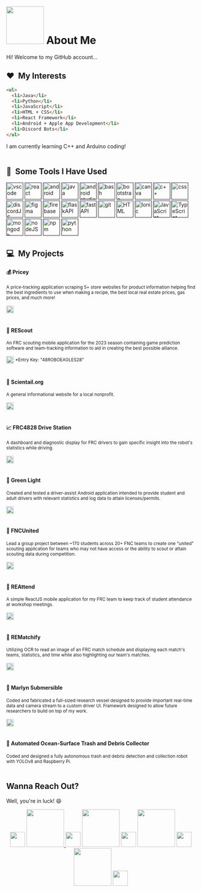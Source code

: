 # <img src="https://sdk.bitmoji.com/render/panel/20048676-100297074676_1-s5-v1.png?transparent=1&palette=1&scale=1" width="100" height="100"/> About Me
Hi! Welcome to my GitHub account...

<h2>❤️ &nbsp;My Interests</h2>


```html
<ul>
  <li>Java</li>
  <li>Python</li>
  <li>JavaScript</li>
  <li>HTML + CSS</li>
  <li>React Framework</li>
  <li>Android + Apple App Development</li>
  <li>Discord Bots</li>
</ul> 
```

I am currently learning C++ and Arduino coding!
<br></br>
<h2> 🚀 &nbsp;Some Tools I Have Used</h2>
<p align="left">
<a href="" ><img src="https://cdn.jsdelivr.net/gh/devicons/devicon/icons/vscode/vscode-original.svg" alt="vscode" width="45" height="45"/></a>
<a href="" ><img src="https://cdn.jsdelivr.net/gh/devicons/devicon/icons/react/react-original.svg" alt="react" width="45" height="45"/></a>
<a href="" ><img src="https://cdn.jsdelivr.net/gh/devicons/devicon/icons/android/android-original.svg" alt="android" width="45" height="45"/></a>
<a href="" ><img src="https://cdn.jsdelivr.net/gh/devicons/devicon/icons/java/java-original.svg" alt="java" width="45" height="45"/></a>
<a href="" ><img src="https://cdn.jsdelivr.net/gh/devicons/devicon/icons/androidstudio/androidstudio-original.svg" alt="android studio" width="45" height="45" /></a>
<a href="" ><img src="https://cdn.jsdelivr.net/gh/devicons/devicon/icons/bash/bash-original.svg" alt="bash" width="45" height="45" /></a>
<a href="" ><img src="https://cdn.jsdelivr.net/gh/devicons/devicon/icons/bootstrap/bootstrap-original.svg" alt="bootstrap" width="45" height="45" /></a>
<a href="" ><img src="https://cdn.jsdelivr.net/gh/devicons/devicon/icons/canva/canva-original.svg" alt="canva" width="45" height="45" /></a>
<a href="" ><img src="https://cdn.jsdelivr.net/gh/devicons/devicon/icons/cplusplus/cplusplus-line.svg" alt="c++" width="45" height="45" /></a>
<a href="" ><img src="https://cdn.jsdelivr.net/gh/devicons/devicon/icons/css3/css3-plain.svg" alt="css" width="45" height="45" /></a>
<a href="" ><img src="https://cdn.jsdelivr.net/gh/devicons/devicon/icons/discordjs/discordjs-original.svg" alt="discordJS" width="45" height="45" /></a>
<a href="" ><img src="https://cdn.jsdelivr.net/gh/devicons/devicon/icons/figma/figma-original.svg" alt="figma" width="45" height="45" /></a>
<a href="" ><img src="https://cdn.jsdelivr.net/gh/devicons/devicon/icons/firebase/firebase-plain.svg" alt="firebase" width="45" height="45" /></a>
<a href="" ><img src="https://cdn.jsdelivr.net/gh/devicons/devicon/icons/flask/flask-original.svg" alt="flaskAPI" width="45" height="45" /></a>
<a href="" ><img src="https://cdn.jsdelivr.net/gh/devicons/devicon/icons/fastapi/fastapi-original.svg" alt="fastAPI" width="45" height="45" /></a>
<a href="" ><img src="https://cdn.jsdelivr.net/gh/devicons/devicon/icons/git/git-original.svg" alt="git" width="45" height="45" /></a>
<a href="" ><img src="https://cdn.jsdelivr.net/gh/devicons/devicon/icons/html5/html5-original.svg" alt="HTML" width="45" height="45" /></a>
<a href="" ><img src="https://cdn.jsdelivr.net/gh/devicons/devicon/icons/ionic/ionic-original.svg" alt="Ionic" width="45" height="45" /></a>
<a href="" ><img src="https://cdn.jsdelivr.net/gh/devicons/devicon/icons/javascript/javascript-original.svg" alt="JavaScript" width="45" height="45" /></a>
<a href="" ><img src="https://cdn.jsdelivr.net/gh/devicons/devicon/icons/typescript/typescript-original.svg" alt="TypeScript" width="45" height="45" /></a>
<a href="" ><img src="https://cdn.jsdelivr.net/gh/devicons/devicon/icons/mongodb/mongodb-original.svg" alt="mongodb" width="45" height="45" /></a>
<a href="" ><img src="https://cdn.jsdelivr.net/gh/devicons/devicon/icons/nodejs/nodejs-original.svg" alt="nodeJS" width="45" height="45" /></a>
<a href="" ><img src="https://cdn.jsdelivr.net/gh/devicons/devicon/icons/npm/npm-original-wordmark.svg" alt="npm" width="45" height="45"/></a>
<a href="" ><img src="https://cdn.jsdelivr.net/gh/devicons/devicon/icons/python/python-original.svg" alt="python" width="45" height="45"/></a>
</p>

<h2>💻 &nbsp;My Projects</h2>
<h4>💰 Pricey</h4>
<small>A price-tracking application scraping 5+ store websites for product information helping find the best ingredients to use when making a recipe, the best local real estate prices, gas prices, and much more! </small>

<a href="https://pricey-app.vercel.app/"><img src="https://static.vecteezy.com/system/resources/previews/016/090/917/non_2x/view-more-icon-on-white-background-view-more-button-sign-flat-style-vector.jpg" height="20"/></a>
<br></br>

<h4>🦅 REScout</h4>
<small>An FRC scouting mobile application for the 2023 season containing game prediction software and team-tracking information to aid in creating the best possible alliance.</small>

<a href="https://pricey-app.vercel.app/"><img src="https://static.vecteezy.com/system/resources/previews/016/090/917/non_2x/view-more-icon-on-white-background-view-more-button-sign-flat-style-vector.jpg" height="20"/></a>
<sup>*Entry Key: "48ROBOEAGLES28"</sup>
<br></br>

<h4>🧪 Scientail.org</h4>
<small>A general informational website for a local nonprofit.</small>

<a href="https://scientail.org"><img src="https://static.vecteezy.com/system/resources/previews/016/090/917/non_2x/view-more-icon-on-white-background-view-more-button-sign-flat-style-vector.jpg" height="20"/></a>
<br></br>

<h4>📈 FRC4828 Drive Station</h4>
<small>A dashboard and diagnostic display for FRC drivers to gain specific insight into the robot's statistics while driving. </small>

<a href="https://github.com/RohanTyagi7/4828-Dashboard/tree/main"><img src="https://static.vecteezy.com/system/resources/previews/016/090/917/non_2x/view-more-icon-on-white-background-view-more-button-sign-flat-style-vector.jpg" height="20"/></a>
<br></br>
<h4>🚦 Green Light</h4>
<small>Created and tested a driver-assist Android application intended to provide student and adult drivers with relevant statistics and log data to attain licenses/permits.</small>

<a href="https://devpost.com/software/green-light-t8aois"><img src="https://static.vecteezy.com/system/resources/previews/016/090/917/non_2x/view-more-icon-on-white-background-view-more-button-sign-flat-style-vector.jpg" height="20"/></a>
<br></br>

<h4>🤝 FNCUnited</h4>
<small>Lead a group project between ~170 students across 20+ FNC teams to create one "united" scouting application for teams who may not have access or the ability to scout or attain scouting data during competition.</small>

<a href="https://fnc-united.firebaseapp.com/"><img src="https://static.vecteezy.com/system/resources/previews/016/090/917/non_2x/view-more-icon-on-white-background-view-more-button-sign-flat-style-vector.jpg" height="20"/></a>
<br></br>

<h4>🙋 REAttend</h4>
<small>A simple ReactJS mobile application for my FRC team to keep track of student attendance at workshop meetings.</small>

<a href="https://replit.com/@RT123/REAttend-real"><img src="https://static.vecteezy.com/system/resources/previews/016/090/917/non_2x/view-more-icon-on-white-background-view-more-button-sign-flat-style-vector.jpg" height="20"/></a>
<br></br>

<h4>🤺 REMatchify</h4>
<small>Utilizing OCR to read an image of an FRC match schedule and displaying each match's teams, statistics, and time while also highlighting our team's matches.</small>

<a href="https://rematchify.vercel.app/"><img src="https://static.vecteezy.com/system/resources/previews/016/090/917/non_2x/view-more-icon-on-white-background-view-more-button-sign-flat-style-vector.jpg" height="20"/></a>
<br></br>

<h4>🤿 Marlyn Submersible</h4>
<small>Coded and fabricated a full-sized research vessel designed to provide important real-time data and camera stream to a custom driver UI. Framework designed to allow future researchers to build on top of my work.</small>

<a href="https://github.com/MATE-Leviathan/2024ResearchCode"><img src="https://static.vecteezy.com/system/resources/previews/016/090/917/non_2x/view-more-icon-on-white-background-view-more-button-sign-flat-style-vector.jpg" height="20"/></a>
<br></br>

<h4>🌊 Automated Ocean-Surface Trash and Debris Collector</h4>
<small>Coded and designed a fully autonomous trash and debris detection and collection robot with YOLOv8 and Raspberry Pi.</small>
<br></br>

<h2>Wanna Reach Out?</h2>
Well, you're in luck! 😄
<p align="center">
<img src="https://static.thenounproject.com/png/657408-200.png" width="40" />
<a href="https://www.linkedin.com/in/rohan-tyagi-" ><img src="https://www.vectorlogo.zone/logos/linkedin/linkedin-ar21.svg" width="100" /> </a>
<img src="https://static.thenounproject.com/png/657408-200.png" width="40" />
<a href="https://www.instagram.com/rohantyagi13/"><img src="https://www.vectorlogo.zone/logos/instagram/instagram-ar21.svg" width="100" /></a>
<img src="https://static.thenounproject.com/png/657408-200.png" width="40" />
<a href="mailto:rohan.x.tyagi@gmail.com" ><img src="https://www.vectorlogo.zone/logos/gmail/gmail-ar21.svg" width="100" /></a>
<img src="https://static.thenounproject.com/png/657408-200.png" width="40" />
<a href="https://github.com/RohanTyagi7" ><img src="https://www.vectorlogo.zone/logos/github/github-ar21.svg" width="100" /></a>
<img src="https://static.thenounproject.com/png/657408-200.png" width="40" />
</p>
